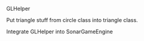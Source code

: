 GLHelper<br />


Put triangle stuff from circle class into triangle class.<br />

Integrate GLHelper into SonarGameEngine<br />

